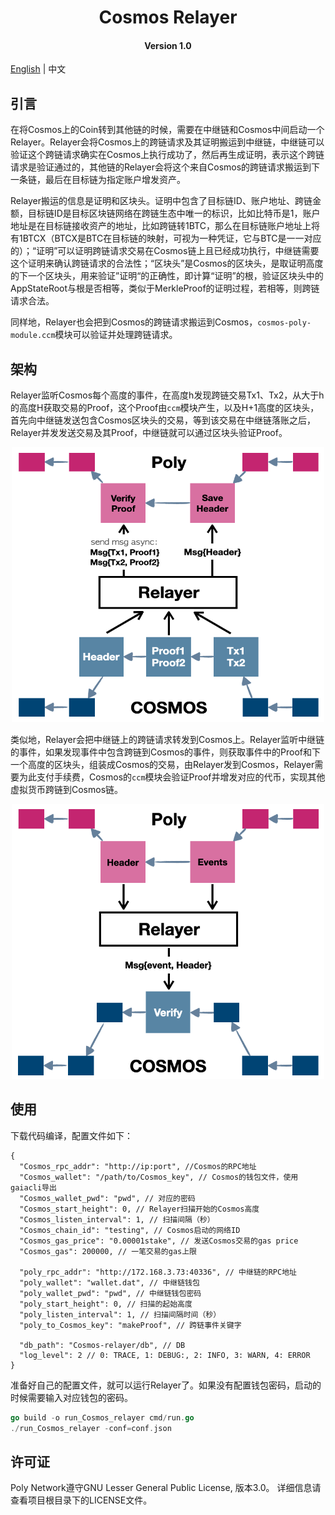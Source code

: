 <h1 align="center">Cosmos Relayer</h1>
<h4 align="center">Version 1.0 </h4>

[English](Cosmos_relayer.md) | 中文

## 引言

在将Cosmos上的Coin转到其他链的时候，需要在中继链和Cosmos中间启动一个Relayer。Relayer会将Cosmos上的跨链请求及其证明搬运到中继链，中继链可以验证这个跨链请求确实在Cosmos上执行成功了，然后再生成证明，表示这个跨链请求是验证通过的，其他链的Relayer会将这个来自Cosmos的跨链请求搬运到下一条链，最后在目标链为指定账户增发资产。

Relayer搬运的信息是证明和区块头。证明中包含了目标链ID、账户地址、跨链金额，目标链ID是目标区块链网络在跨链生态中唯一的标识，比如比特币是1，账户地址是在目标链接收资产的地址，比如跨链转1BTC，那么在目标链账户地址上将有1BTCX（BTCX是BTC在目标链的映射，可视为一种凭证，它与BTC是一一对应的）；“证明”可以证明跨链请求交易在Cosmos链上且已经成功执行，中继链需要这个证明来确认跨链请求的合法性；“区块头”是Cosmos的区块头，是取证明高度的下一个区块头，用来验证”证明“的正确性，即计算“证明”的根，验证区块头中的AppStateRoot与根是否相等，类似于MerkleProof的证明过程，若相等，则跨链请求合法。

同样地，Relayer也会把到Cosmos的跨链请求搬运到Cosmos，`cosmos-poly-module.ccm`模块可以验证并处理跨链请求。

## 架构

Relayer监听Cosmos每个高度的事件，在高度h发现跨链交易Tx1、Tx2，从大于h的高度H获取交易的Proof，这个Proof由`ccm`模块产生，以及H+1高度的区块头，首先向中继链发送包含Cosmos区块头的交易，等到该交易在中继链落账之后，Relayer并发发送交易及其Proof，中继链就可以通过区块头验证Proof。

<div align=center><img width="500" height="440" src="./pic/cosmos2poly.png"/></div>

类似地，Relayer会把中继链上的跨链请求转发到Cosmos上。Relayer监听中继链的事件，如果发现事件中包含跨链到Cosmos的事件，则获取事件中的Proof和下一个高度的区块头，组装成Cosmos的交易，由Relayer发到Cosmos，Relayer需要为此支付手续费，Cosmos的`ccm`模块会验证Proof并增发对应的代币，实现其他虚拟货币跨链到Cosmos链。

<div align=center><img width="500" height="440" src="./pic/poly2cosmos.png"/></div>

## 使用

下载代码编译，配置文件如下：

```text
{
  "Cosmos_rpc_addr": "http://ip:port", //Cosmos的RPC地址
  "Cosmos_wallet": "/path/to/Cosmos_key", // Cosmos的钱包文件，使用gaiacli导出
  "Cosmos_wallet_pwd": "pwd", // 对应的密码
  "Cosmos_start_height": 0, // Relayer扫描开始的Cosmos高度
  "Cosmos_listen_interval": 1, // 扫描间隔（秒）
  "Cosmos_chain_id": "testing", // Cosmos启动的网络ID
  "Cosmos_gas_price": "0.00001stake", // 发送Cosmos交易的gas price
  "Cosmos_gas": 200000, // 一笔交易的gas上限

  "poly_rpc_addr": "http://172.168.3.73:40336", // 中继链的RPC地址
  "poly_wallet": "wallet.dat", // 中继链钱包
  "poly_wallet_pwd": "pwd", // 中继链钱包密码
  "poly_start_height": 0, // 扫描的起始高度
  "poly_listen_interval": 1, // 扫描间隔时间（秒）
  "poly_to_Cosmos_key": "makeProof", // 跨链事件关键字

  "db_path": "Cosmos-relayer/db", // DB
  "log_level": 2 // 0: TRACE, 1: DEBUG:, 2: INFO, 3: WARN, 4: ERROR
}
```

准备好自己的配置文件，就可以运行Relayer了。如果没有配置钱包密码，启动的时候需要输入对应钱包的密码。

```go
go build -o run_Cosmos_relayer cmd/run.go
./run_Cosmos_relayer -conf=conf.json
```


## 许可证

Poly Network遵守GNU Lesser General Public License, 版本3.0。 详细信息请查看项目根目录下的LICENSE文件。
